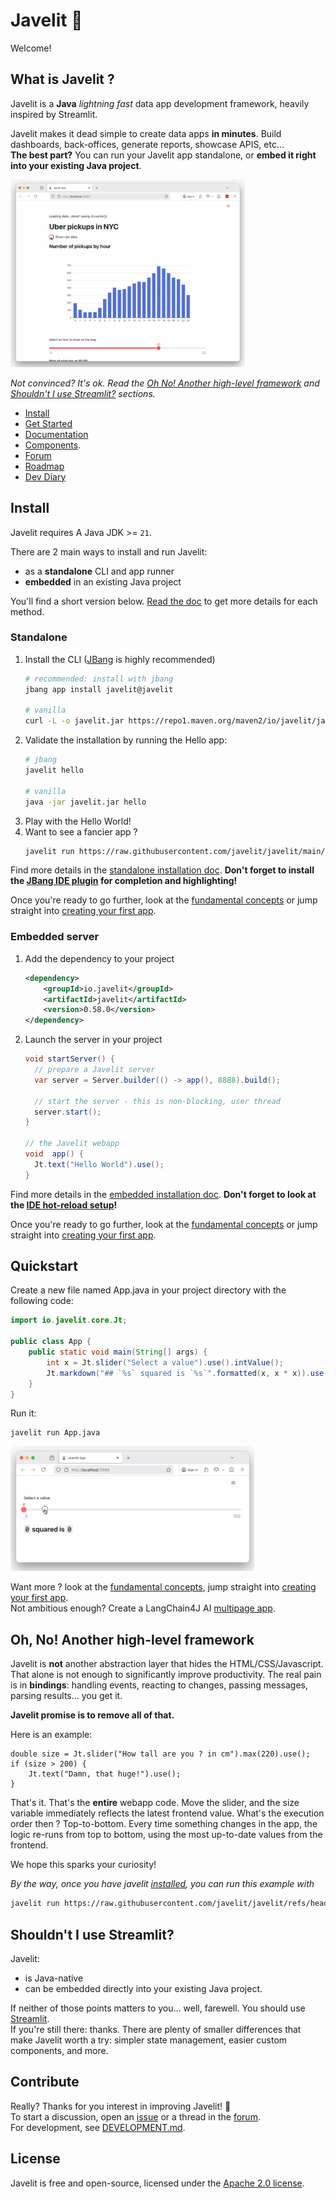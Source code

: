 # Javelit <span style="transform: scale(-1,1); display:inline-block;">🚡</span>

Welcome! 
## What is Javelit ? 
Javelit is a **Java** *lightning fast* data app development framework, heavily inspired by Streamlit.  

Javelit makes it dead simple to create data apps **in minutes**. 
Build dashboards, back-offices, generate reports, showcase APIS, etc...   
**The best part?** You can run your Javelit app standalone, or **embed it right into your existing Java project**.

<img src="images/demo.gif" alt="Javelit demo app" height=300 href="none"></img>

*Not convinced? It's ok. Read the [Oh No! Another high-level framework](#oh-no-another-high-level-framework) and [Shouldn't I use Streamlit?](#shouldnt-i-use-streamlit) sections.*

- [Install](#install)
- [Get Started](#quickstart)
- [Documentation](https://docs.javelit.io/) 
- [Components](https://docs.javelit.io/develop/api-reference).
- [Forum](https://github.com/javelit/javelit/discussions/)
- [Roadmap](https://github.com/javelit/javelit/discussions/39)
- [Dev Diary](https://world.hey.com/cdecatheu)

## Install

Javelit requires A Java JDK >= `21`.

There are 2 main ways to install and run Javelit:
- as a **standalone** CLI and app runner
- **embedded** in an existing Java project

You'll find a short version below. [Read the doc](https://docs.javelit.io/get-started/installation) to get more details for each method.


### Standalone
1. Install the CLI ([JBang](https://www.jbang.dev/) is highly recommended)
    ```bash
    # recommended: install with jbang
    jbang app install javelit@javelit

    # vanilla
    curl -L -o javelit.jar https://repo1.maven.org/maven2/io/javelit/javelit/0.58.0/javelit-0.58.0-all.jar
    ```
2. Validate the installation by running the Hello app:
   ```bash
   # jbang
   javelit hello
   
   # vanilla
   java -jar javelit.jar hello
   ```
3. Play with the Hello World!
5. Want to see a fancier app ? 
   ```bash
   javelit run https://raw.githubusercontent.com/javelit/javelit/main/examples/getting_started/App.java
   ```

Find more details in the [standalone installation doc](https://docs.javelit.io/get-started/installation/standalone). 
**Don't forget to install the [JBang IDE plugin](https://docs.javelit.io/get-started/installation/standalone#prerequisites) for completion and highlighting!** 

Once you're ready to go further, look at the [fundamental concepts](https://docs.javelit.io/get-started/fundamentals) or jump straight into [creating your first app](https://docs.javelit.io/get-started/tutorials/create-an-app). 

### Embedded server
1. Add the dependency to your project
   ```xml
   <dependency>
       <groupId>io.javelit</groupId>
       <artifactId>javelit</artifactId>
       <version>0.58.0</version>
   </dependency>
   ```
2. Launch the server in your project
   ```java
   void startServer() {
     // prepare a Javelit server
     var server = Server.builder(() -> app(), 8888).build();
    
     // start the server - this is non-blocking, user thread
     server.start();
   }
   
   // the Javelit webapp
   void  app() {
     Jt.text("Hello World").use();
   }
   ```

Find more details in the [embedded installation doc](https://docs.javelit.io/get-started/installation/embedded-vanilla#development-with-hot-reload).
**Don't forget to look at the [IDE hot-reload setup](https://docs.javelit.io/get-started/installation/embedded-vanilla#development-with-hot-reload)!**

Once you're ready to go further, look at the [fundamental concepts](https://docs.javelit.io/get-started/fundamentals) or jump straight into [creating your first app](https://docs.javelit.io/get-started/tutorials/create-an-app).


## Quickstart
Create a new file named App.java in your project directory with the following code:

```java
import io.javelit.core.Jt;

public class App {
    public static void main(String[] args) {
        int x = Jt.slider("Select a value").use().intValue();
        Jt.markdown("## `%s` squared is `%s`".formatted(x, x * x)).use();
    }
}
```

Run it:
```
javelit run App.java
```

<img src="images/demo_2_squared.gif" alt="Javelit x squared demo" height=200 href="none"></img>

Want more ?
look at the [fundamental concepts](https://docs.javelit.io/get-started/fundamentals), jump straight into [creating your first app](https://docs.javelit.io/get-started/tutorials/create-an-app).   
Not ambitious enough? Create a LangChain4J AI [multipage app](https://docs.javelit.io/get-started/tutorials/create-a-multipage-app). 

## Oh, No! Another high-level framework
Javelit is **not** another abstraction layer that hides the HTML/CSS/Javascript. 
That alone is not enough to significantly improve productivity. 
The real pain is in **bindings**: handling events, reacting to changes, passing messages, 
parsing results... you get it.
 

**Javelit promise is to remove all of that.**

Here is an example:
```
double size = Jt.slider("How tall are you ? in cm").max(220).use();
if (size > 200) {
    Jt.text("Damn, that huge!").use();
}
```

That's it. That's the **entire** webapp code. Move the slider, and the size variable immediately 
reflects the latest frontend value.
What's the execution order then ? Top-to-bottom. Every time something changes in the app, 
the logic re-runs from top to bottom, using the most up-to-date values from the frontend.
  
We hope this sparks your curiosity!

*By the way, once you have javelit [installed](#install), you can run this example with*
```bash
javelit run https://raw.githubusercontent.com/javelit/javelit/refs/heads/main/examples/readme/App.java 
```

## Shouldn't I use Streamlit?
Javelit: 
- is Java-native
- can be embedded directly into your existing Java project. 

If neither of those points matters to you... well, farewell. You should use [Streamlit](https://streamlit.io/).   
If you're still there: thanks. There are plenty of smaller differences that make Javelit worth a try: simpler state management, 
easier custom components, and more.

## Contribute
Really? Thanks for you interest in improving Javelit! <span style="transform: scale(-1,1); display:inline-block;">🚡</span>  
To start a discussion, open an [issue](https://github.com/javelit/javelit/issues) or a thread in the [forum](https://github.com/javelit/javelit/discussions).   
For development, see [DEVELOPMENT.md](DEVELOPMENT.md).

## License
Javelit is free and open-source, licensed under the [Apache 2.0 license](LICENSE).
